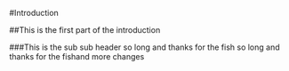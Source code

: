 #Introduction

##This is the first part of the introduction

###This is the sub sub header so long and thanks for the fish
so long and thanks for the fishand more changes
